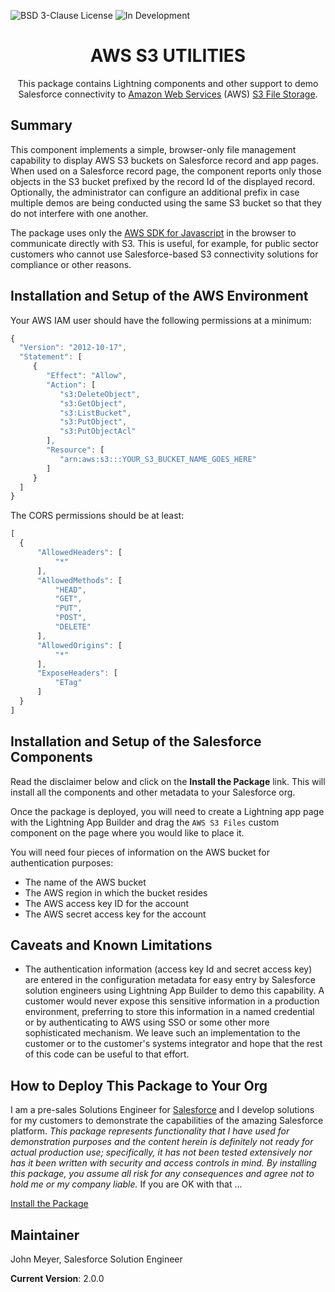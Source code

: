 ![BSD 3-Clause License](https://img.shields.io/badge/license-BSD%203--Clause-success) ![In Development](https://img.shields.io/badge/status-Released-success)

<h1 align="center">AWS S3 UTILITIES</h1>
<p align="center">
This package contains Lightning components and other support to demo Salesforce connectivity to <a href="https://aws.amazon.com">Amazon Web Services</a> (AWS) <a href="https://aws.amazon.com/aws/s3">S3 File Storage</a>.
</p>

## Summary

This component implements a simple, browser-only file management capability to display AWS S3 buckets on Salesforce record and app pages. When used on a Salesforce record page, the component reports only those objects in the S3 bucket prefixed by the record Id of the displayed record. Optionally, the administrator can configure an additional prefix in case multiple demos are being conducted using the same S3 bucket so that they do not interfere with one another.

The package uses only the [AWS SDK for Javascript](https://docs.aws.amazon.com/sdk-for-javascript/v2/developer-guide/welcome.html) in the browser to communicate directly with S3. This is useful, for example, for public sector customers who cannot use Salesforce-based S3 connectivity solutions for compliance or other reasons.

## Installation and Setup of the AWS Environment

Your AWS IAM user should have the following permissions at a minimum:

```javascript
{
  "Version": "2012-10-17",
  "Statement": [
     {
        "Effect": "Allow",
        "Action": [
           "s3:DeleteObject",
           "s3:GetObject",
           "s3:ListBucket",
           "s3:PutObject",
           "s3:PutObjectAcl"
        ],
        "Resource": [           
           "arn:aws:s3:::YOUR_S3_BUCKET_NAME_GOES_HERE"
        ]
     }
  ]
}
```

The CORS permissions should be at least:

```javascript
[
  {
      "AllowedHeaders": [
          "*"
      ],
      "AllowedMethods": [
          "HEAD",
          "GET",
          "PUT",
          "POST",
          "DELETE"
      ],
      "AllowedOrigins": [
          "*"
      ],
      "ExposeHeaders": [
          "ETag"
      ]
  }
]
```

## Installation and Setup of the Salesforce Components

Read the disclaimer below and click on the **Install the Package** link. This will install all the components and other metadata to your Salesforce org.

Once the package is deployed, you will need to create a Lightning app page with the Lightning App Builder and drag the `AWS S3 Files` custom component on the page where you would like to place it.

You will need four pieces of information on the AWS bucket for authentication purposes:

- The name of the AWS bucket
- The AWS region in which the bucket resides
- The AWS access key ID for the account
- The AWS secret access key for the account

## Caveats and Known Limitations

- The authentication information (access key Id and secret access key) are entered in the configuration metadata for easy entry by Salesforce solution engineers using Lightning App Builder to demo this capability. A customer would never expose this sensitive information in a production environment, preferring to store this information in a named credential or by authenticating to AWS using SSO or some other more sophisticated mechanism. We leave such an implementation to the customer or to the customer's systems integrator and hope that the rest of this code can be useful to that effort.

## How to Deploy This Package to Your Org

I am a pre-sales Solutions Engineer for [Salesforce](https://www.salesforce.com) and I develop solutions for my customers to demonstrate the capabilities of the amazing Salesforce platform. _This package represents functionality that I have used for demonstration purposes and the content herein is definitely not ready for actual production use; specifically, it has not been tested extensively nor has it been written with security and access controls in mind. By installing this package, you assume all risk for any consequences and agree not to hold me or my company liable._ If you are OK with that ...

[Install the Package](https://login.salesforce.com/packaging/installPackage.apexp?p0=04t2E000003kYgpQAE)

## Maintainer

John Meyer, Salesforce Solution Engineer

**Current Version**: 2.0.0